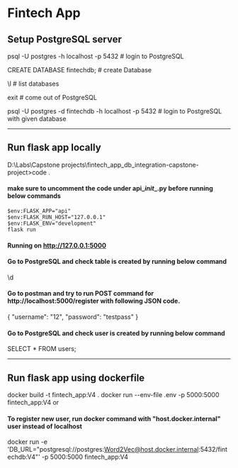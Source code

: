 # Fintech App

## Setup PostgreSQL server

psql -U postgres -h localhost -p 5432                   # login to PostgreSQL

CREATE DATABASE fintechdb;                              # create Database

\l                                                      # list databases

exit                                                    # come out of PostgreSQL

psql -U postgres -d fintechdb -h localhost -p 5432      # login to PostgreSQL with given database

-------------------------------------------------------------------------------------------------------

## Run flask app locally
D:\Labs\Capstone projects\fintech_app_db_integration-capstone-project>code .

#### make sure to uncomment the code under api\__init__.py before running below commands
	$env:FLASK_APP="api"  
	$env:FLASK_RUN_HOST="127.0.0.1"    
	$env:FLASK_ENV="development"   
	flask run

#### Running on http://127.0.0.1:5000
#### Go to PostgreSQL and check table is created by running below command 
\d

#### Go to postman and try to run POST command for http://localhost:5000/register with following JSON code.
{
  "username": "12",
  "password": "testpass"
}

#### Go to PostgreSQL and check user is created by running below command
SELECT * FROM users;

------------------------------------
## Run flask app using dockerfile

docker build -t fintech_app:V4 .
docker run --env-file .env -p 5000:5000 fintech_app:V4
or
#### To register new user, run docker command with "host.docker.internal" user instead of localhost

docker run -e 'DB_URL="postgresql://postgres:Word2Vec@host.docker.internal:5432/fintechdb:V4"' -p 5000:5000 fintech_app:V4









